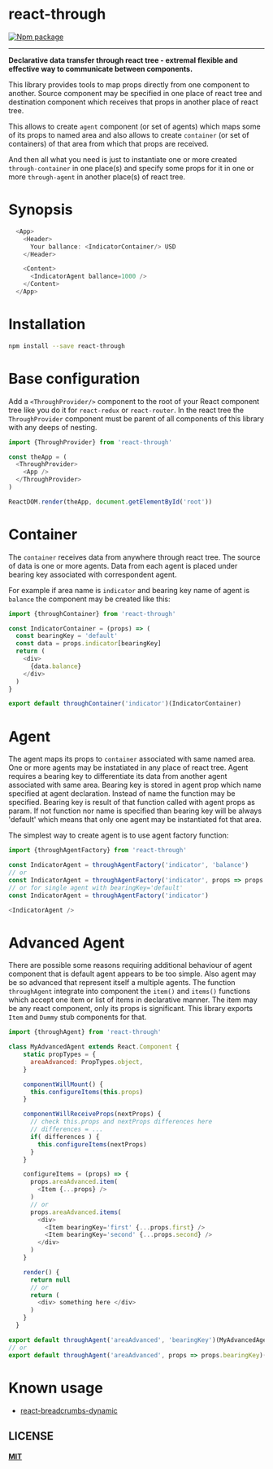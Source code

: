 # react-through

[![Npm package](https://img.shields.io/npm/v/react-through.svg?style=flat)](https://npmjs.com/package/react-through)

***

**Declarative data transfer through react tree -
extremal flexible and effective way to communicate between components.**

This library provides tools to map props directly from one component to another.
Source component may be specified in one place of react tree and destination
component which receives that props in another place of react tree.

This allows to create `agent` component (or set of agents) which maps some of
its props to named area and also allows to create `container` (or set of
containers) of that area from which that props are received.

And then all what you need is just to instantiate one or more created
`through-container` in one place(s) and specify some props for it in one or more
`through-agent` in another place(s) of react tree.

# Synopsis

``` javascript
  <App>
    <Header>
      Your ballance: <IndicatorContainer/> USD
    </Header>

    <Content>
      <IndicatorAgent ballance=1000 />
    </Content>
  </App>
```


# Installation

``` sh
npm install --save react-through

```


# Base configuration

Add a `<ThroughProvider/>` component to the root of your React component
tree like you do it for `react-redux` or `react-router`.
In the react tree the `ThroughProvider` component must be parent of all
components of this library with any deeps of nesting.

``` javascript
import {ThroughProvider} from 'react-through'

const theApp = (
  <ThroughProvider>
    <App />
  </ThroughProvider>
)

ReactDOM.render(theApp, document.getElementById('root'))
```

# Container

The `container` receives data from anywhere through react tree. The source of
data is one or more agents. Data from each agent is placed under bearing key
associated with correspondent agent.

For example if area name is `indicator` and bearing key name of agent is `balance`
the component may be created like this:

``` javascript
import {throughContainer} from 'react-through'

const IndicatorContainer = (props) => (
  const bearingKey = 'default'
  const data = props.indicator[bearingKey]
  return (
    <div>
      {data.balance}
    </div>
  )
}

export default throughContainer('indicator')(IndicatorContainer)
```

# Agent

The agent maps its props to `container` associated with same named area. One or
more agents may be instatiated in any place of react tree. Agent requires a
bearing key to differentiate its data from another agent associated with same
area. Bearing key is stored in agent prop which name specified at agent
declaration. Instead of name the function may be specified. Bearing key
is result of that function called with agent props as param. If not function
nor name is specified than bearing key will be always 'default' which
means that only one agent may be instantiated fot that area.

The simplest way to create agent is to use agent factory function:

``` javascript
import {throughAgentFactory} from 'react-through'

const IndicatorAgent = throughAgentFactory('indicator', 'balance')
// or
const IndicatorAgent = throughAgentFactory('indicator', props => props.balance)
// or for single agent with bearingKey='default'
const IndicatorAgent = throughAgentFactory('indicator')

<IndicatorAgent />
```

# Advanced Agent

There are possible some reasons requiring additional behaviour of agent
component that is default agent appears to be too simple. Also agent may be so
advanced that represent itself a multiple agents. The function `throughAgent`
integrate into component the `item()` and `items()` functions which accept
one item or list of items in declarative manner. The item may be any react
component, only its props is significant. This library exports `Item` and
`Dummy` stub components for that.


``` javascript
import {throughAgent} from 'react-through'

class MyAdvancedAgent extends React.Component {
    static propTypes = {
      areaAdvanced: PropTypes.object,
    }

    componentWillMount() {
      this.configureItems(this.props)
    }

    componentWillReceiveProps(nextProps) {
      // check this.props and nextProps differences here
      // differences = ...
      if( differences ) {
        this.configureItems(nextProps)
      }
    }

    configureItems = (props) => {
      props.areaAdvanced.item(
        <Item {...props} />
      )
      // or
      props.areaAdvanced.items(
        <div>
          <Item bearingKey='first' {...props.first} />
          <Item bearingKey='second' {...props.second} />
        </div>
      )
    }

    render() {
      return null
      // or
      return (
        <div> something here </div>
      )
    }
  }

export default throughAgent('areaAdvanced', 'bearingKey')(MyAdvancedAgent)
// or
export default throughAgent('areaAdvanced', props => props.bearingKey)(MyAdvancedAgent)
```

# Known usage

* [react-breadcrumbs-dynamic](https://github.com/oklas/react-breadcrumbs-dynamic)


## LICENSE

#### [MIT](./LICENSE.md)
